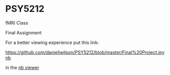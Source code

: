 # PSY5212
fMRI Class

Final Assignment

For a better viewing experience put this link:

https://github.com/danieljwilson/PSY5212/blob/master/Final%20Project.ipynb

in the [nb viewer](https://nbviewer.jupyter.org/)
